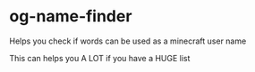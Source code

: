 # og-name-finder
Helps you check if words can be used as a minecraft user name 

This can helps you A LOT if you have a HUGE list
